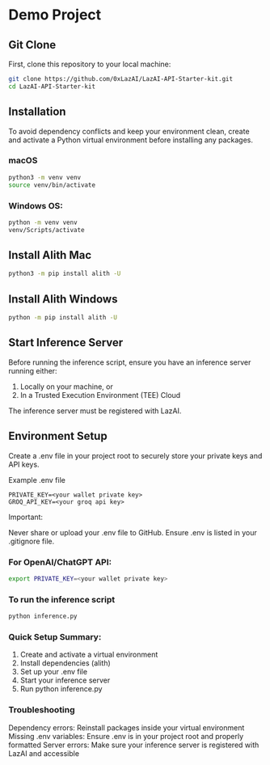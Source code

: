 # Demo Project

## Git Clone

First, clone this repository to your local machine:

```bash
git clone https://github.com/0xLazAI/LazAI-API-Starter-kit.git
cd LazAI-API-Starter-kit
```


## Installation
To avoid dependency conflicts and keep your environment clean, create and activate a Python virtual environment before installing any packages.

### macOS
```bash
python3 -m venv venv
source venv/bin/activate
```

### Windows OS:
```bash
python -m venv venv
venv/Scripts/activate
```
## Install Alith Mac

```bash
python3 -m pip install alith -U
```
## Install Alith Windows

```bash
python -m pip install alith -U
```

## Start Inference Server

Before running the inference script, ensure you have an inference server running either:

1. Locally on your machine, or
2. In a Trusted Execution Environment (TEE) Cloud

The inference server must be registered with LazAI. 


## Environment Setup

Create a .env file in your project root to securely store your private keys and API keys.

Example .env file
 ```
PRIVATE_KEY=<your wallet private key>
GROQ_API_KEY=<your groq api key>
```
Important:

Never share or upload your .env file to GitHub.
Ensure .env is listed in your .gitignore file.

### For OpenAI/ChatGPT API:

```bash
export PRIVATE_KEY=<your wallet private key>
```

### To run the inference script

```bash
python inference.py
``` 
### Quick Setup Summary:

1. Create and activate a virtual environment
2. Install dependencies (alith)
3. Set up your .env file
4. Start your inference server
5. Run python inference.py

### Troubleshooting

Dependency errors: Reinstall packages inside your virtual environment
Missing .env variables: Ensure .env is in your project root and properly formatted
Server errors: Make sure your inference server is registered with LazAI and accessible
